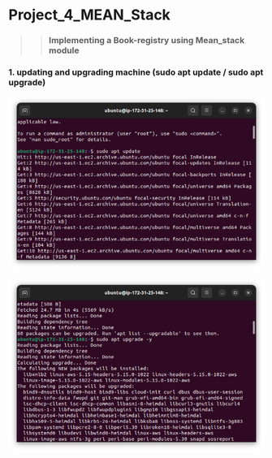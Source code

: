 # Project_4_MEAN_Stack
>>### Implementing a Book-registry using Mean_stack module 

### 1. updating and upgrading machine **(sudo apt update / sudo apt upgrade**)

![updating machine](updating%20application%20dependencies.png)

![Upgrading machine](Upgrading%20apps%20to%20latest%20versions.png)